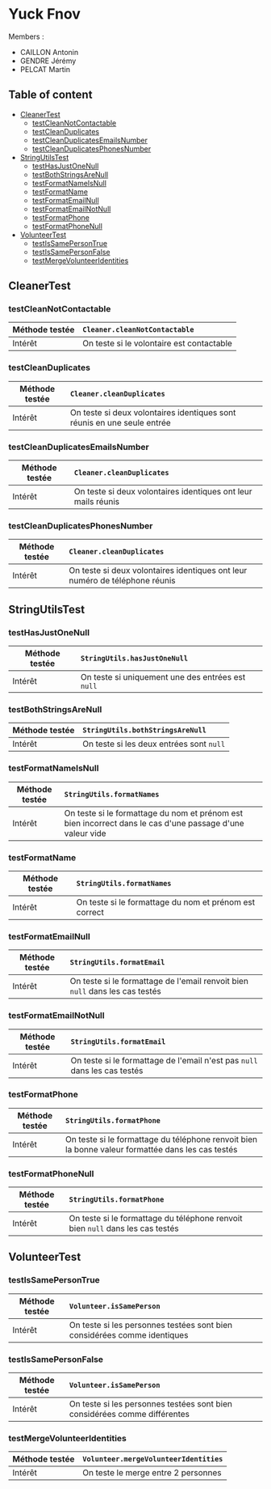 # Yuck Fnov

Members :

- CAILLON Antonin
- GENDRE Jérémy
- PELCAT Martin

## Table of content

- [CleanerTest](#CleanerTest)
    - [testCleanNotContactable](#testCleanNotContactable)
    - [testCleanDuplicates](#testCleanDuplicates)
    - [testCleanDuplicatesEmailsNumber](#testCleanDuplicatesEmailsNumber)
    - [testCleanDuplicatesPhonesNumber](#testCleanDuplicatesPhonesNumber)
- [StringUtilsTest](#StringUtilsTest)
    - [testHasJustOneNull](#testHasJustOneNull)
    - [testBothStringsAreNull](#testBothStringsAreNull)
    - [testFormatNameIsNull](#testFormatNameIsNull)
    - [testFormatName](#testFormatName)
    - [testFormatEmailNull](#testFormatEmailNull) 
    - [testFormatEmailNotNull](#testFormatEmailNotNull)
    - [testFormatPhone](#testFormatPhone)
    - [testFormatPhoneNull](#testFormatPhoneNull)
- [VolunteerTest](#VolunteerTest)
    - [testIsSamePersonTrue](#testIsSamePersonTrue)
    - [testIsSamePersonFalse](#testIsSamePersonFalse)
    - [testMergeVolunteerIdentities](#testMergeVolunteerIdentities)

## CleanerTest

### testCleanNotContactable

| Méthode testée | `Cleaner.cleanNotContactable`             |
|----------------|:------------------------------------------|
| Intérêt        | On teste si le volontaire est contactable |


### testCleanDuplicates

| Méthode testée | `Cleaner.cleanDuplicates`                                               |
|----------------|:------------------------------------------------------------------------|
| Intérêt        | On teste si deux volontaires identiques sont réunis en une seule entrée |


### testCleanDuplicatesEmailsNumber

| Méthode testée | `Cleaner.cleanDuplicates`                                     |
|----------------|:--------------------------------------------------------------|
| Intérêt        | On teste si deux volontaires identiques ont leur mails réunis |


### testCleanDuplicatesPhonesNumber

| Méthode testée | `Cleaner.cleanDuplicates`                                                   |
|----------------|:----------------------------------------------------------------------------|
| Intérêt        | On teste si deux volontaires identiques ont leur numéro de téléphone réunis |


## StringUtilsTest

### testHasJustOneNull

| Méthode testée | `StringUtils.hasJustOneNull`                      |
|----------------|:--------------------------------------------------|
| Intérêt        | On teste si uniquement une des entrées est `null` |


### testBothStringsAreNull

| Méthode testée | `StringUtils.bothStringsAreNull`         |
|----------------|:-----------------------------------------|
| Intérêt        | On teste si les deux entrées sont `null` |

### testFormatNameIsNull

| Méthode testée | `StringUtils.formatNames`                                                                                 |
|----------------|:----------------------------------------------------------------------------------------------------------|
| Intérêt        | On teste si le formattage du nom et prénom est bien incorrect dans le cas d'une passage d'une valeur vide |

### testFormatName

| Méthode testée | `StringUtils.formatNames`                              |
|----------------|:-------------------------------------------------------|
| Intérêt        | On teste si le formattage du nom et prénom est correct |


### testFormatEmailNull

| Méthode testée | `StringUtils.formatEmail`                                                    |
|----------------|:-----------------------------------------------------------------------------|
| Intérêt        | On teste si le formattage de l'email renvoit bien `null` dans les cas testés |


### testFormatEmailNotNull

| Méthode testée | `StringUtils.formatEmail`                                                 |
|----------------|:--------------------------------------------------------------------------|
| Intérêt        | On teste si le formattage de l'email n'est pas `null` dans les cas testés |


### testFormatPhone

| Méthode testée | `StringUtils.formatPhone`                                                                         |
|----------------|:--------------------------------------------------------------------------------------------------|
| Intérêt        | On teste si le formattage du téléphone renvoit bien la bonne valeur formattée dans les cas testés |


### testFormatPhoneNull

| Méthode testée | `StringUtils.formatPhone`                                                      |
|----------------|:-------------------------------------------------------------------------------|
| Intérêt        | On teste si le formattage du téléphone renvoit bien `null` dans les cas testés |


## VolunteerTest

### testIsSamePersonTrue

| Méthode testée | `Volunteer.isSamePerson`                                                 |
|----------------|:-------------------------------------------------------------------------|
| Intérêt        | On teste si les personnes testées sont bien considérées comme identiques |


### testIsSamePersonFalse

| Méthode testée | `Volunteer.isSamePerson`                                                  |
|----------------|:--------------------------------------------------------------------------|
| Intérêt        | On teste si les personnes testées sont bien considérées comme différentes |


### testMergeVolunteerIdentities

| Méthode testée | `Volunteer.mergeVolunteerIdentities` |
|----------------|:-------------------------------------|
| Intérêt        | On teste le merge entre 2 personnes  |
